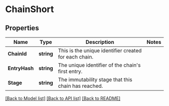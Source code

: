 # ChainShort

## Properties
Name | Type | Description | Notes
------------ | ------------- | ------------- | -------------
**ChainId** | **string** | This is the unique identifier created for each chain. | 
**EntryHash** | **string** | The unique identifier of the chain&#39;s first entry. | 
**Stage** | **string** | The immutability stage that this chain has reached. | 

[[Back to Model list]](../README.md#documentation-for-models) [[Back to API list]](../README.md#documentation-for-api-endpoints) [[Back to README]](../README.md)


